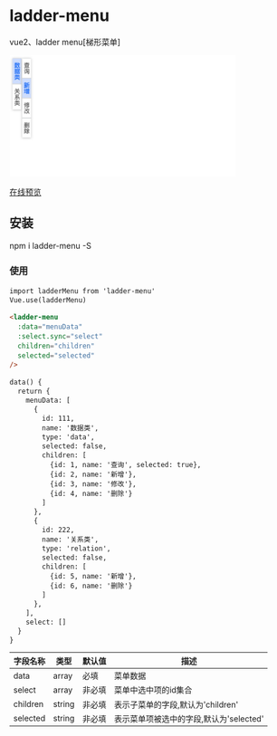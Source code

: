 # ladder-menu
vue2、ladder menu[梯形菜单]

<img src="./screenshot.png" alt="Demo" width="400">

[在线预览](https://plutda.github.io/ladder-menu/)

## 安装

npm i ladder-menu -S

### 使用
```script
import ladderMenu from 'ladder-menu'
Vue.use(ladderMenu)
```

```html
<ladder-menu
  :data="menuData"
  :select.sync="select"
  children="children"
  selected="selected"
/>
```

```
data() {
  return {
    menuData: [
      {
        id: 111,
        name: '数据类',
        type: 'data',
        selected: false,
        children: [
          {id: 1, name: '查询', selected: true},
          {id: 2, name: '新增'},
          {id: 3, name: '修改'},
          {id: 4, name: '删除'}
        ]
      },
      {
        id: 222,
        name: '关系类',
        type: 'relation',
        selected: false,
        children: [
          {id: 5, name: '新增'},
          {id: 6, name: '删除'}
        ]
      },
    ],
    select: []
  }
}
```


| 字段名称          | 类型     | 默认值 | 描述                                                      |
| ----------------- | -------- | ------ | --------------------------------------------------------- |
| data          | array   | 必填   | 菜单数据                                    |
| select         | array   | 非必填 | 菜单中选中项的id集合                  |
| children         | string   | 非必填 | 表示子菜单的字段,默认为'children'                  |
| selected         | string   | 非必填 | 表示菜单项被选中的字段,默认为'selected'               |

